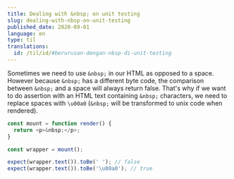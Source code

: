 ```yaml
---
title: Dealing with &nbsp; on unit testing
slug: dealing-with-nbsp-on-unit-testing
published_date: 2020-09-01
language: en
type: til
translations:
  id: /til/id/#berurusan-dengan-nbsp-di-unit-testing
---
```


Sometimes we need to use `&nbsp;` in our HTML as opposed to a space. However because `&nbsp;` has a different byte code, the comparison between `&nbsp;` and a space will always return false. That's why if we want to do assertion with an HTML text containing `&nbsp;` characters, we need to replace spaces with `\u00a0` (`&nbsp;` will be transformed to unix code when rendered).

``` js
const mount = function render() {
  return <p>&nbsp;</p>;
}

const wrapper = mount();

expect(wrapper.text()).toBe(' '); // false
expect(wrapper.text()).toBe('\u00a0'); // true
```
